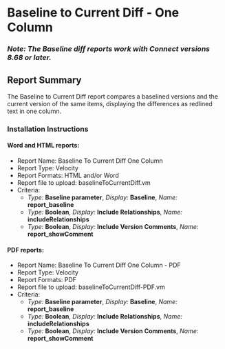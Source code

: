 # Baseline to Current Diff - One Column

### *Note: The Baseline diff reports work with Connect versions 8.68 or later.*

## Report Summary
The Baseline to Current Diff report compares a baselined versions and the current version of the same items, displaying the differences as redlined text in one column.

### Installation Instructions

#### Word and HTML reports:
- Report Name: Baseline To Current Diff One Column
- Report Type: Velocity
- Report Formats: HTML and/or Word
- Report file to upload: baselineToCurrentDiff.vm
- Criteria:
  - *Type:* **Baseline parameter**, *Display:* **Baseline**, *Name:* **report_baseline**
  - *Type:* **Boolean**, *Display:* **Include Relationships**, *Name:* **includeRelationships**
  - *Type:* **Boolean**, *Display:* **Include Version Comments**, *Name:* **report_showComment**



#### PDF reports:
- Report Name: Baseline To Current Diff One Column - PDF
- Report Type: Velocity
- Report Formats: PDF
- Report file to upload: baselineToCurrentDiff-PDF.vm
- Criteria:
    - *Type:* **Baseline parameter**, *Display:* **Baseline**, *Name:* **report_baseline**
    - *Type:* **Boolean**, *Display:* **Include Relationships**, *Name:* **includeRelationships**
    - *Type:* **Boolean**, *Display:* **Include Version Comments**, *Name:* **report_showComment**
